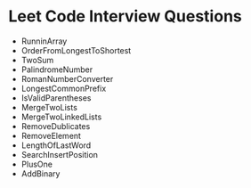 # Leet Code Interview Questions
- RunninArray
- OrderFromLongestToShortest
- TwoSum
- PalindromeNumber
- RomanNumberConverter
- LongestCommonPrefix
- IsValidParentheses
- MergeTwoLists
- MergeTwoLinkedLists
- RemoveDublicates
- RemoveElement
- LengthOfLastWord
- SearchInsertPosition
- PlusOne
- AddBinary

